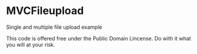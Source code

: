 # MVCFileupload
Single and multiple file upload example

This code is offered free under the Public Domain Lincense.  Do with it what you will at your risk.
